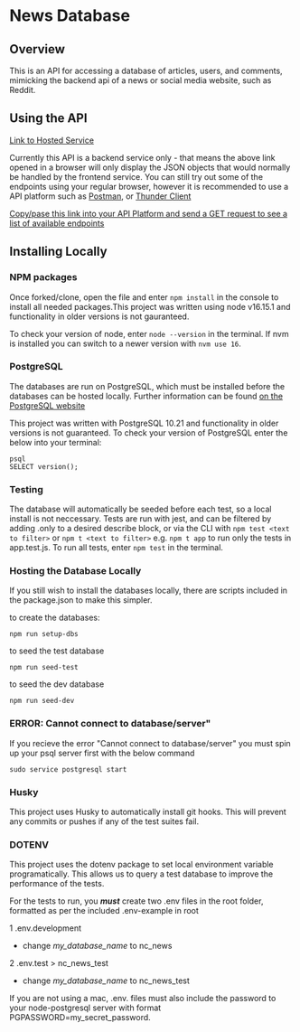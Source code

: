 
# News Database


## Overview

This is an API for accessing a database of articles, users, and comments, mimicking the backend api of a news or social media website, such as Reddit.
  
## Using the API

[Link to Hosted Service](https://joseph-craven-newsapp.herokuapp.com/)

Currently this API is a backend service only - that means the above link opened in a browser will only display the JSON objects that would normally be handled by the frontend service. You can still try out some of the endpoints using your regular browser, however it is recommended to use a API platform such as [Postman](https://www.postman.com/), or [Thunder Client](https://www.thunderclient.com/) 

[Copy/pase this link into your API Platform and send a GET request to see a list of available endpoints](https://joseph-craven-newsapp.herokuapp.com/api)

## Installing Locally


### NPM packages

Once forked/clone, open the file and enter `npm install` in the console to install all needed packages.This project was written using node v16.15.1 and functionality in older versions is not gauranteed.

To check your version of node, enter `node --version` in the terminal. If nvm is installed you can switch to a newer version with `nvm use 16`. 

### PostgreSQL

The databases are run on PostgreSQL, which must be installed before the databases can be hosted locally. Further information can be found [on the PostgreSQL website](https://www.postgresql.org/)

This project was written with PostgreSQL 10.21 and functionality in older versions is not guaranteed. To check your version of PostgreSQL enter the below into your terminal:

```
psql
SELECT version();
```

### Testing 

The database will automatically be seeded before each test, so a local install is not neccessary. Tests are run with jest, and can be filtered by adding .only to a desired describe block, or via the CLI with `npm test <text to filter>` or `npm t <text to filter>` e.g. `npm t app` to run only the tests in app.test.js. To run all tests, enter `npm test` in the terminal.

### Hosting the Database Locally

If you still wish to install the databases locally, there are scripts included in the package.json to make this simpler. 

to create the databases:
```
npm run setup-dbs
```
to seed the test database
```
npm run seed-test
```
to seed the dev database

```
npm run seed-dev
```

### ERROR: Cannot connect to database/server"

If you recieve the error "Cannot connect to database/server" you must spin up your psql server first with the below command

```
sudo service postgresql start
```

### Husky


This project uses Husky to automatically install git hooks. This will prevent any commits or pushes if any of the test suites fail.

### DOTENV

This project uses the dotenv package to set local environment variable programatically. This allows us to query a test database to improve the performance of the tests.

For the tests to run, you ___must___ create two .env files in the root folder, formatted as per the included .env-example in root

1  .env.development 
 
 - change *my_database_name* to nc_news

2  .env.test > nc_news_test

- change *my_database_name* to nc_news_test

If you are not using a mac, .env. files must also include the password to your node-postgresql server with format PGPASSWORD=my_secret_password.


